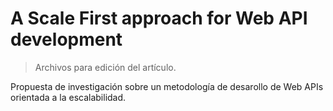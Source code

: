 A Scale First approach for Web API development
==============================================
> Archivos para edición del artículo.

Propuesta de investigación sobre un metodología de desarollo de Web APIs orientada a la escalabilidad. 